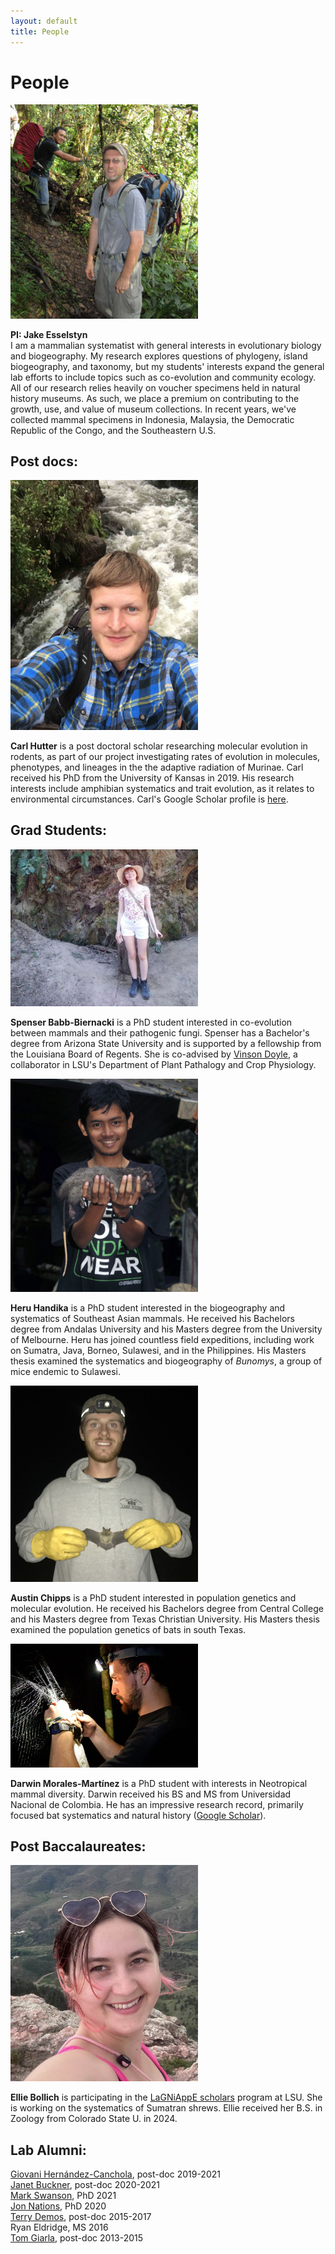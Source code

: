 ```yaml
---
layout: default
title: People
---
```

# People
<div markdown="1">
<img src="images/jake.jpg" class="left" alt="jake" width="300">

**PI: Jake Esselstyn**  
I am a mammalian systematist with general interests in evolutionary biology and biogeography. My research explores questions of phylogeny, island biogeography, and taxonomy, but my students' interests expand the general lab efforts to include topics such as co-evolution and community ecology. All of our research relies heavily on voucher specimens held in natural history museums. As such, we place a premium on contributing to the growth, use, and value of museum collections. In recent years, we've collected mammal specimens in Indonesia, Malaysia, the Democratic Republic of the Congo, and the Southeastern U.S.
</div>

## Post docs:
<div markdown="1">
<img src="images/carl.JPG" class="left" alt="Carl" width="300">

**Carl Hutter** is a post doctoral scholar researching molecular evolution in rodents, as part of our project investigating rates of evolution in molecules, phenotypes, and lineages in the the adaptive radiation of Murinae. Carl received his PhD from the University of Kansas in 2019. His research interests include amphibian systematics and trait evolution, as it relates to environmental circumstances. Carl's Google Scholar profile is [here](https://scholar.google.com/citations?user=iVRhKXQAAAAJ&hl=en&oi=ao).
</div>

## Grad Students:
<div markdown="1">
<img src="images/spenser.jpg" class="left" alt="Spenser" width="300">  

**Spenser Babb-Biernacki** is a PhD student interested in co-evolution between mammals and their pathogenic fungi. Spenser has a Bachelor's degree from Arizona State University and is supported by a fellowship from the Louisiana Board of Regents. She is co-advised by [Vinson Doyle](https://www.lsu.edu/agriculture/plant/about/faculty-staff/doyle.php), a collaborator in LSU's Department of Plant Pathalogy and Crop Physiology.  
</div>

<div markdown="1">
<img src="images/heru.jpg" class="left" alt="Heru" width="300">  

**Heru Handika** is a PhD student interested in the biogeography and systematics of Southeast Asian mammals. He received his Bachelors degree from Andalas University and his Masters degree from the University of Melbourne. Heru has joined countless field expeditions, including work on Sumatra, Java, Borneo, Sulawesi, and in the Philippines. His Masters thesis examined the systematics and biogeography of *Bunomys*, a group of mice endemic to Sulawesi.    
</div>

<div markdown="1">
<img src="images/austin.jpg" class="left" alt="Austin" width="300">  

**Austin Chipps** is a PhD student interested in population genetics and molecular evolution. He received his Bachelors degree from Central College and his Masters degree from Texas Christian University.  His Masters thesis examined the population genetics of bats in south Texas.     
</div>

<div markdown="1">
<img src="images/darwin.jpg" class="left" alt="Darwin" width="300">  

**Darwin Morales-Martínez** is a PhD student with interests in Neotropical mammal diversity. Darwin received his BS and MS from Universidad Nacional de Colombia. He has an impressive research record, primarily focused bat systematics and natural history ([Google Scholar](https://scholar.google.com/citations?user=PJhU5VcAAAAJ&hl=es)).
</div>

## Post Baccalaureates:
<div markdown="1">
<img src="images/ellie.jpg" class="left" alt="Ellie" width="300">  

**Ellie Bollich** is participating in the [LaGNiAppE scholars](https://www.lsu.edu/science/biosci/programs/postbacc-research/index.php) program at LSU. She is working on the systematics of Sumatran shrews. Ellie received her B.S. in Zoology from Colorado State U. in 2024.
</div>


## Lab Alumni:
[Giovani Hernández-Canchola](https://scholar.google.com/citations?hl=en&user=B6rbNOEAAAAJ&view_op=list_works), post-doc 2019-2021  
[Janet Buckner](https://scholar.google.com/citations?user=zmtii3oAAAAJ&hl=en&oi=ao), post-doc 2020-2021  
[Mark Swanson](https://scholar.google.com/citations?user=Dw85wEcAAAAJ&hl=en), PhD 2021  
[Jon Nations](https://scholar.google.com/citations?user=vrqbagwAAAAJ&hl=en&oi=ao), PhD 2020  
[Terry Demos](https://scholar.google.com/citations?user=Q25QoZAAAAAJ&hl=en), post-doc 2015-2017  
Ryan Eldridge, MS 2016  
[Tom Giarla](http://www.tomgiarla.com/), post-doc 2013-2015  
